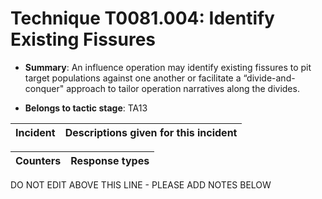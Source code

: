 # Technique T0081.004: Identify Existing Fissures

* **Summary**: An influence operation may identify existing fissures to pit target populations against one another or facilitate a “divide-and-conquer" approach to tailor operation narratives along the divides.

* **Belongs to tactic stage**: TA13


| Incident | Descriptions given for this incident |
| -------- | -------------------- |



| Counters | Response types |
| -------- | -------------- |


DO NOT EDIT ABOVE THIS LINE - PLEASE ADD NOTES BELOW